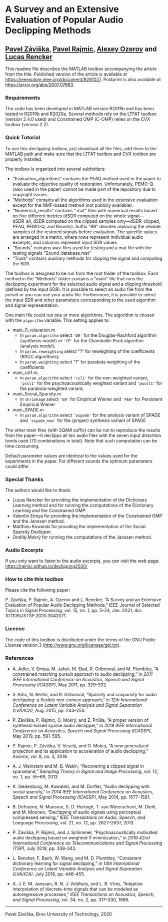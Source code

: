 
A Survey and an Extensive Evaluation of Popular Audio Declipping Methods
========================================================================
[Pavel Záviška](https://orcid.org/0000-0003-2221-2058), [Pavel Rajmic](https://orcid.org/0000-0002-8381-4442), [Alexey Ozerov](https://orcid.org/0000-0002-7602-4610) and [Lucas Rencker](https://orcid.org/0000-0002-9332-6602)
------------------------------------------------------------------------


This readme file describes the MATLAB toolbox accompanying the article from the title.
Published version of the article is available at https://ieeexplore.ieee.org/document/9281027.
Postprint is also available at https://arxiv.org/abs/2007.07663.

### Requirements
The code has been developed in MATLAB version R2019b and has been tested in R2019b and R2020a. 
Several methods rely on the LTFAT toolbox (version 2.4.0 used) and Constrained OMP (C-OMP) relies on the CVX toolbox (version 2.2).

### Quick Tutorial
To use this declipping toolbox, just download all the files, add them to the MATLAB path and make sure that the LTFAT toolbox and CVX toolbox are properly installed.

The toolbox is organized into several subfolders:
   - "Evaluation_algorithms" contains the PEAQ method used in the paper to evaluate the objective quality of restoration. Unfortunately, PEMO-Q (also used in the paper) cannot be made part of the repository due to copyright issues.
   - "Methods" contains all the algorithms used in the extensive evaluation except for the NMF-based method (not publicly available).
   - "Numerical_results" contains ".mat" files with numerical results based on five different metrics (dSDR computed on the whole signal&#8212;dSDR_all, dSDR computed on the clipped samples only&#8212;dSDR_clipped, PEAQ, PEMO-Q, and Rnonlin). Suffix "RR" denotes replacing the reliable samples of the restored signals before evaluation. The specific values are arranged in a matrix, where rows represent individual audio excerpts, and columns represent input SDR values.    
   - "Sounds" contains wav-files used for testing and a mat file with the testing signals "Sound_database.mat"
   - "Tools" contains auxiliary methods for clipping the signal and computing the SDR.

The toolbox is designed to be run from the root folder of the toolbox. 
Each method in the "Methods" folder contains a "main" file that runs the declipping experiment for the selected audio signal and a clipping threshold (defined by the input SDR). It is possible to select an audio file from the preset or you can use your audio file. Furthermore, it is possible to select the input SDR and other parameters corresponding to the used algorithm and signal representation.

One main file could run one or more algorithms. The algorithm is chosen with the `algorithm` variable.
This setting applies to:
   - main_l1_relaxation.m
      * in `param.algorithm` select `'DR'` for the Douglas-Rachford algorithm (synthesis model) or `'CP'` for the Chambolle-Pock algorithm (analysis model);
      * in `param.reweighting` select "1" for reweighting of the coefficients (Rl1CC algorithms);
      * in `param.weighting` select "1" for parabola weighting of the coefficients
   - main_csl1.m;
      * in `param.algorithm` select `'csl1'` for the non-weighted variant, `'pcsl1'` for the psychoacoustically weighted variant and `'pwcsl1'` for the parabola-weighted variant;
   - main_Social_Sparsity.m
      * in `shrinkage` select `'EW'` for Empirical Wiener and `'PEW'` for Persistent Empirical Wiener 
   - main_SPADE.m
      * in `param.algorithm` select `'aspade'` for the analysis variant of SPADE and `'sspade_new'` for the (proper) synthesis variant of SPADE

The other main files (with SQAM suffix) can be run to reproduce the results from the paper&#8212;it declipps all ten audio files with the seven input distortion levels used (70 combinations in total). Note that such computation can be time consuming.

Default parameter values are identical to the values used for the experiments in the paper. For different sounds the optimum parameters could differ.

### Special Thanks
The authors would like to thank:
   - Lucas Rencker for providing the implementation of the Dictionary Learning method and for running the computations of the Dictionary Learning and the Constrained OMP.
   - Valentin Emiya for providing the implementation of the Constrained OMP and the Janssen method.
   - Matthieu Kowalski for providing the implementation of the Social Sparsity Declipper.
   - Ondřej Mokrý for running the computations of the Janssen method.

### Audio Excerpts
If you only want to listen to the audio excerpts, you can visit the web page:
https://rajmic.github.io/declipping2020/

### How to cite this toolbox
Please cite the following paper:

P. Záviška, P. Rajmic, A. Ozerov and L. Rencker, 
“A Survey and an Extensive Evaluation of Popular Audio Declipping Methods,” 
IEEE Journal of Selected Topics in Signal Processing, 
vol.&nbsp;15, no.&nbsp;1, pp.&nbsp;5&#8211;24, Jan.&nbsp;2021, doi: 10.1109/JSTSP.2020.3042071.

### License
The code of this toolbox is distributed under the terms of the GNU Public License version 3 (http://www.gnu.org/licenses/gpl.txt).

### References
- A. Adler, V. Emiya, M. Jafari, M. Elad, R. Gribonval, and M. Plumbley,
“A constrained matching pursuit approach to audio declipping,” 
in *2011 IEEE International Conference on Acoustics, Speech and Signal Processing (ICASSP)*, 
May 2011, pp.&nbsp;329&#8211;332.

- S. Kitić, N. Bertin, and R. Gribonval, 
“Sparsity and cosparsity for audio declipping: a flexible non-convex approach,” 
in *12th International Conference on Latent Variable Analysis and Signal Separation (LVA/ICA)*, 
Aug.&nbsp;2015, pp.&nbsp;243&#8211;250.

- P. Záviška, P. Rajmic, O. Mokrý, and Z. Průša, 
“A proper version of synthesis-based sparse audio declipper,”
in *2019 IEEE International Conference on Acoustics, Speech and Signal Processing (ICASSP)*,
May&nbsp;2019, pp.&nbsp;591&#8211;595.

- P. Rajmic, P. Záviška, V. Veselý, and O. Mokrý, 
“A new generalized projection and its application to acceleration of audio declipping,”
*Axioms*, vol.&nbsp;8, no.&nbsp;3, 2019.

- A. J. Weinstein and M. B. Wakin, 
“Recovering a clipped signal in sparseland,” 
*Sampling Theory in Signal and Image Processing*, 
vol.&nbsp;12, no.&nbsp;1, pp.&nbsp;55&#8211;69, 2013.

- K. Siedenburg, M. Kowalski, and M. Dorfler, 
“Audio declipping with social sparsity,” 
in *2014 IEEE International Conference on Acoustics, Speech and Signal Processing (ICASSP)*, 
May&nbsp;2014, pp.&nbsp;1577&#8211;1581.

- B. Defraene, N. Mansour, S. D. Hertogh, T. van Waterschoot, M. Diehl, and M. Moonen, 
“Declipping of audio signals using perceptual compressed sensing,” 
*IEEE Transactions on Audio, Speech, and Language Processing*, 
vol.&nbsp;21, no.&nbsp;12, pp.&nbsp;2627&#8211;2637, 2013.

- P. Záviška, P. Rajmic, and J. Schimmel, 
“Psychoacoustically motivated audio declipping based on weighted l1 minimization,” 
in *2019 42nd International Conference on Telecommunications and Signal Processing (TSP)*, 
July 2019, pp.&nbsp;338&#8211;342.

- L. Rencker, F. Bach, W. Wang, and M. D. Plumbley, 
“Consistent dictionary learning for signal declipping,” 
in *14th International Conference on Latent Variable Analysis and Signal Separation (LVA/ICA)*. 
July 2018, pp.&nbsp;446&#8211;455.

- A. J. E. M. Janssen, R. N. J. Veldhuis, and L. B. Vries, 
“Adaptive interpolation of discrete-time signals that can be modeled as autoregressive processes,” 
*IEEE Transactions on Acoustics, Speech, and Signal Processing*, 
vol.&nbsp;34, no.&nbsp;2, pp.&nbsp;317&#8211;330, 1986.


--------------------------------------------------
Pavel Záviška, Brno University of Technology, 2020
